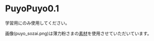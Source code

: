 # PuyoPuyo0.1

学習用にのみ使用してください。

画像(puyo_sozai.png)は薄力粉さまの[素材](https://puyo-camp.jp/posts/157768)を使用させていただいています。
